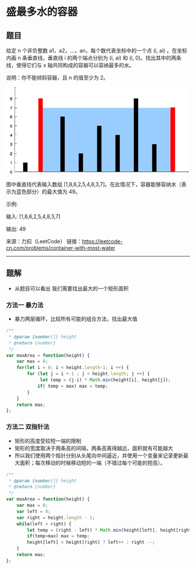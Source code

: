 # 盛最多水的容器

## 题目

给定 n 个非负整数 a1，a2，...，an，每个数代表坐标中的一个点 (i, ai) 。在坐标内画 n 条垂直线，垂直线 i 的两个端点分别为 (i, ai) 和 (i, 0)。找出其中的两条线，使得它们与 x 轴共同构成的容器可以容纳最多的水。

说明：你不能倾斜容器，且 n 的值至少为 2。

![avatar](../../static/question_11.jpg)

图中垂直线代表输入数组 [1,8,6,2,5,4,8,3,7]。在此情况下，容器能够容纳水（表示为蓝色部分）的最大值为 49。

示例:

输入: [1,8,6,2,5,4,8,3,7]

输出: 49

来源：力扣（LeetCode）
链接：<https://leetcode-cn.com/problems/container-with-most-water>

---

## 题解

- 从题目可以看出 我们需要找出最大的一个矩形面积

### 方法一 暴力法

- 暴力两层循环，比较所有可能的组合方法，找出最大值

```javascript
/**
 * @param {number[]} height
 * @return {number}
 */
var maxArea = function(height) {
    var max = 0;
    for(let i = 0; i < height.length-1; i ++) {
        for (let j = i + 1 ; j < height.length; j ++) {
             let temp = (j-i) * Math.min(height[i], height[j]);
            if( temp > max) max = temp;
        }
    }
    return max;
};
```

### 方法二 双指针法

- 矩形的高度受较短一端的限制
- 矩形的宽度取决于两条高的间隔，两条高离得越远，面积就有可能越大
- 所以我们使用两个指针分别从头尾向中间逼近，并使用一个变量来记录更新最大面积；每次移动的时候移动短的一端（不错过每个可能的短高）。

```javascript
/**
 * @param {number[]} height
 * @return {number}
 */
var maxArea = function(height) {
    var max = 0;
    var left = 0;
    var right = height.length - 1;
    while(left < right) {
        let temp = (right - left) * Math.min(height[left], height[right]);
        if(temp>max) max = temp;
        height[left] < height[right] ? left++ : right --;
    }
    return max;
};
```
